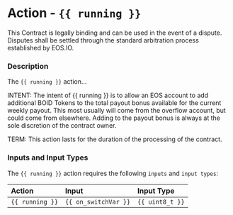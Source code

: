 # Action - `{{ running }}`

This Contract is legally binding and can be used in the event of a dispute. Disputes shall be settled through the standard arbitration process established by EOS.IO.

### Description

The `{{ running }}` action... 

INTENT: The intent of {{ running }} is to allow an EOS account to add additional BOID Tokens to the total payout bonus available for the current weekly payout. This most usually will come from the overflow account, but could come from elsewhere. Adding to the payout bonus is always at the sole discretion of the contract owner.    

TERM: This action lasts for the duration of the processing of the contract.

### Inputs and Input Types

The `{{ running }}` action requires the following `inputs` and `input types`:

| Action | Input | Input Type |
|:--|:--|:--|
| `{{ running }}` | `{{ on_switchVar }}` | `{{ uint8_t }}` |